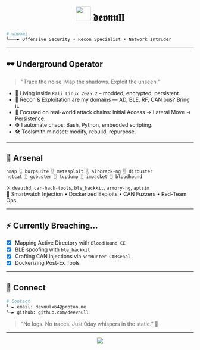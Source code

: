 
<h1 align="center"><img src="https://raw.githubusercontent.com/rahulbanerjee26/githubProfileReadmeGenerator/main/gifs/blackhole.gif" width="40"/> 𝖉𝖊𝖛𝖓𝖚𝖑𝖑</h1>

```sh
# whoami
└───► Offensive Security • Recon Specialist • Network Intruder
```

---

## 🕶️ Underground Operator

> "Trace the noise. Map the shadows. Exploit the unseen."

- 🐚 Living inside `Kali Linux 2025.2` – modded, encrypted, persistent.
- 🧠 Recon & Exploitation are my domains — AD, BLE, RF, CAN bus? Bring it.
- 🎯 Focused on real-world attack chains: Initial Access → Lateral Move → Persistence.
- ⚙️ I automate chaos: Bash, Python, embedded scripting.
- 🛠️ Toolsmith mindset: modify, rebuild, repurpose.

---

## 🧰 Arsenal

```
nmap ░ burpsuite ░ metasploit ░ aircrack-ng ░ dirbuster
netcat ░ gobuster ░ tcpdump ░ impacket ░ bloodhound
```

⚔️ `deauthd`, `car-hack-tools`, `ble_hackkit`, `armory-ng`, `aptsim`  
🧪 Smartwatch Injection • Dockerized Exploits • CAN Fuzzers • Red-Team Ops

---

## ⚡ Currently Breaching...

- [x] Mapping Active Directory with `BloodHound CE`
- [x] BLE spoofing with `ble_hackkit`
- [x] Crafting CAN injections via `NetHunter CARsenal`
- [x] Dockerizing Post-Ex Tools

---

## 🔗 Connect

```sh
# Contact
└─► email: devnulx64@proton.me
└─► github: github.com/deevnull
```

> “No logs. No traces. Just 0day whispers in the static.” 🐉

---

<p align="center"><img src="https://github-readme-stats.vercel.app/api?username=devnull&show_icons=true&hide=prs&theme=radical" /></p>

